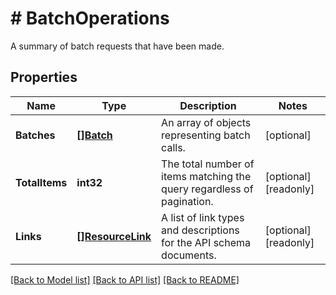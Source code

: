 # # BatchOperations
A summary of batch requests that have been made.

## Properties 


Name | Type | Description | Notes
------------ | ------------- | ------------- | -------------
**Batches**| [**[]Batch**](Batch.md) | An array of objects representing batch calls.  | [optional]
**TotalItems**| **int32** | The total number of items matching the query regardless of pagination.  | [optional] [readonly]
**Links**| [**[]ResourceLink**](ResourceLink.md) | A list of link types and descriptions for the API schema documents.  | [optional] [readonly]


[[Back to Model list]](../../README.md#models) [[Back to API list]](../../README.md#endpoints) [[Back to README]](../../README.md)

